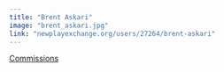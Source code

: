 ```yaml
---
title: "Brent Askari"
image: "brent_askari.jpg"
link: "newplayexchange.org/users/27264/brent-askari"
---
```


[Commissions](/programs/commissions)